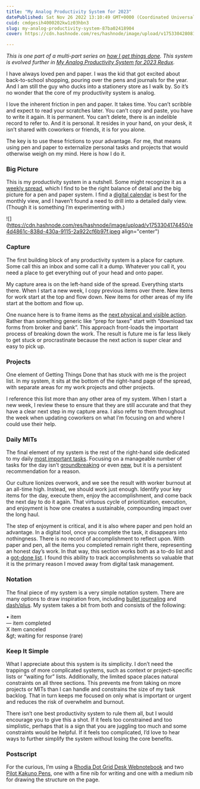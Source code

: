 ```yaml
---
title: "My Analog Productivity System for 2023"
datePublished: Sat Nov 26 2022 13:10:49 GMT+0000 (Coordinated Universal Time)
cuid: cmdgesih4000202kw1z03hbn3
slug: my-analog-productivity-system-87ba02418904
cover: https://cdn.hashnode.com/res/hashnode/image/upload/v1753304280816/06f21120-7f7b-455d-8071-0c1fb8301949.jpeg

---
```


*This is one part of a multi-part series on* [*how I get things done*](https://bdarfler.medium.com/how-i-get-things-done-ac3e229e4463)*. This system is evolved further in* [*My Analog Productivity System for 2023 Redux*](https://bdarfler.medium.com/my-analog-productivity-system-for-2023-redux-2dc7a2914ba7)*.*

I have always loved pen and paper. I was the kid that got excited about back-to-school shopping, pouring over the pens and journals for the year. And I am still the guy who ducks into a stationery store as I walk by. So it’s no wonder that the core of my productivity system is analog.

I love the inherent friction in pen and paper. It takes time. You can’t scribble and expect to read your scratches later. You can’t copy and paste, you have to write it again. It is permanent. You can’t delete, there is an indelible record to refer to. And it is personal. It resides in your hand, on your desk, it isn’t shared with coworkers or friends, it is for you alone.

The key is to use these frictions to your advantage. For me, that means using pen and paper to externalize personal tasks and projects that would otherwise weigh on my mind. Here is how I do it.

### Big Picture

This is my productivity system in a nutshell. Some might recognize it as a [weekly spread](https://friday.app/bullet-journal/weekly-spread), which I find to be the right balance of detail and the big picture for a pen and paper system. I find a [digital calendar](https://bdarfler.medium.com/my-digital-productivity-system-449e0ec8b5c2) is best for the monthly view, and I haven’t found a need to drill into a detailed daily view. (Though it is something I’m experimenting with.)

![](https://cdn.hashnode.com/res/hashnode/image/upload/v1753304174450/e4d4861c-838d-430a-9115-2a922cf6b97f.jpeg align="center")

### Capture

The first building block of any productivity system is a place for capture. Some call this an inbox and some call it a dump. Whatever you call it, you need a place to get everything out of your head and onto paper.

My capture area is on the left-hand side of the spread. Everything starts there. When I start a new week, I copy previous items over there. New items for work start at the top and flow down. New items for other areas of my life start at the bottom and flow up.

One nuance here is to frame items as the [next physical and visible action](https://www.43folders.com/2004/09/17/next-actions-both-physical-and-visible). Rather than something generic like “prep for taxes” start with “download tax forms from broker and bank”. This approach front-loads the important process of breaking down the work. The result is future me is far less likely to get stuck or procrastinate because the next action is super clear and easy to pick up.

### Projects

One element of Getting Things Done that has stuck with me is the project list. In my system, it sits at the bottom of the right-hand page of the spread, with separate areas for my work projects and other projects.

I reference this list more than any other area of my system. When I start a new week, I review these to ensure that they are still accurate and that they have a clear next step in my capture area. I also refer to them throughout the week when updating coworkers on what I’m focusing on and where I could use their help.

### Daily MITs

The final element of my system is the rest of the right-hand side dedicated to my daily [most important tasks](https://zenhabits.net/purpose-your-day-most-important-task/). Focusing on a manageable number of tasks for the day isn’t [groundbreaking](https://www.themuse.com/advice/a-better-todo-list-the-135-rule) or even [new](https://maketime.blog/article/choose-a-highlight-to-make-time-every-day/), but it is a persistent recommendation for a reason.

Our culture lionizes overwork, and we see the result with worker burnout at an all-time high. Instead, we should work just enough. Identify your key items for the day, execute them, enjoy the accomplishment, and come back the next day to do it again. That virtuous cycle of prioritization, execution, and enjoyment is how one creates a sustainable, compounding impact over the long haul.

The step of enjoyment is critical, and it is also where paper and pen hold an advantage. In a digital tool, once you complete the task, it disappears into nothingness. There is no record of accomplishment to reflect upon. With paper and pen, all the items you completed remain right there, representing an honest day’s work. In that way, this section works both as a to-do list and a [got-done list](https://www.wired.com/story/productivity-got-done-list/). I found this ability to track accomplishments so valuable that it is the primary reason I moved away from digital task management.

### Notation

The final piece of my system is a very simple notation system. There are many options to draw inspiration from, including [bullet journaling](https://help.bulletjournal.com/en-US/bullets-76831) and [dash/plus](https://patrickrhone.com/dashplus/). My system takes a bit from both and consists of the following:

• item  
— item completed  
X item canceled  
\&gt; waiting for response (rare)

### Keep It Simple

What I appreciate about this system is its simplicity. I don’t need the trappings of more complicated systems, such as context or project-specific lists or “waiting for” lists. Additionally, the limited space places natural constraints on all three sections. This prevents me from taking on more projects or MITs than I can handle and constrains the size of my task backlog. That in turn keeps me focused on only what is important or urgent and reduces the risk of overwhelm and burnout.

There isn’t one best productivity system to rule them all, but I would encourage you to give this a shot. If it feels too constrained and too simplistic, perhaps that is a sign that you are juggling too much and some constraints would be helpful. If it feels too complicated, I’d love to hear ways to further simplify the system without losing the core benefits.

### Postscript

For the curious, I’m using a [Rhodia Dot Grid Desk Webnotebook](https://rhodiapads.com/collections_boutique_webnotebooks_desk.php) and two [Pilot Kakuno Pens](https://www.gouletpens.com/collections/pilot-kakuno-fountain-pens), one with a fine nib for writing and one with a medium nib for drawing the structure on the page.